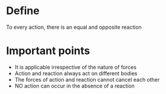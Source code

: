 # Define
To every action, there is an equal and opposite reaction

# Important points
* It is applicable irrespective of the nature of forces
* Action and reaction always act on different bodies
* The forces of action and reaction cannot cancel each other
* NO action can occur in the absence of a reaction
